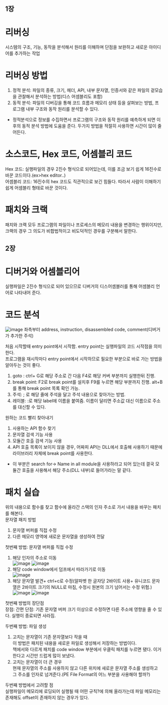 ## 1장
# 리버싱  
시스템의 구조, 기능, 동작을 분석해서 원리를 이해하며 단점을 보완하고 새로운 아이디어를 추가하는 작업  

# 리버싱 방법  
1) 정적 분석: 파일의 종류, 크기, 헤더, API, 내부 문자열, 인증서와 같은 파일의 겉모습을 관찰해서 분석하는 방법(디스 어셈블리도 포함)  
2) 동적 분석: 파일의 디버깅을 통해 코드 흐름과 메모리 상태 등을 살펴보는 방법, 프로그램 내부 구조와 동작 원리를 분석할 수 있다.  
- 정적분석으로 정보를 수집하면서 프로그램의 구조와 동작 원리를 예측하게 되면 이후의 동적 분석 방법에 도움을 준다. 두가지 방법을 적절히 사용하면 시간이 많이 줄어든다.  

# 소스코드, Hex 코드, 어셈블리 코드  
Hex 코드: 실행파일의 경우 2진수 형식으로 되어있는데, 이를 조금 보기 쉽게 16진수로 바꾼 코드이다.(ex>hex editor..)  
어셈블리 코드: 16진수의 hex 코드도 직관적으로 보긴 힘들다. 따라서 사람이 이해하기 쉽게 어셈블리 형태로 바꾼 것이다.  

# 패치와 크랙  
패치와 크랙 모두 프로그램의 파일이나 프로세스의 메모리 내용을 변경하는 행위이지만, 크랙의 경우 그 의도가 비합법적이고 비도덕적인 경우를 구분해서 말한다.  

## 2장  
# 디버거와 어셈블리어  
실행파일은 2진수 형식으로 되어 있으므로 디버거의 디스어셈블러를 통해 어셈블리 언어로 나타내어 준다.  

# 코드 분석  
![image](https://user-images.githubusercontent.com/65746019/115801669-46dd2300-a418-11eb-860d-bfaa3fb14629.png)
좌측부터 address, instruction, disassembled code, comment(디버거가 추가한 주석)  

처음 시작할때 entry point에서 시작함. entry point는 실행파일의 코드 시작점을 의미한다.  
프로그램을 재시작마다 entry point에서 시작하므로 필요한 부분으로 바로 가는 방법을 알아두는 것이 좋다.  
1) goto : ctrl+ G로 해당 주소로 간 다음 F4로 해당 커버 부분까지 실행한뒤 진행.  
2) break point: F2로 break point를 설치후 F9를 누르면 해당 부분까지 진행. alt+B를 통해 break point 목록 확인 가능.  
3) 주석: ; 로 해당 줄에 주석을 달고 주석 내용으로 찾아가는 방법.  
4) 레이블: :로 해당 label에 이름을 붙여줌. 이름이 달리면 주소값 대신 이름으로 주소를 대신할 수 있다.  

원하는 코드 빨리 찾아내기  
1) 사용하는 API 함수 찾기  
2) 문자열 검색 기능 사용  
3) 모듈간 호출 검색 기능 사용  
4) API 호출 목록이 보이지 않을 경우, 어짜피 API는 DLL에서 호출해 사용하기 때문에 라이브러리 자체에 break point를 사용한다.  
- 이 부분은 search for-> Name in all module을 사용하라고 되어 있는데 결국 모듈간 호출을 사용해서 해당 주소(DLL 내부)로 들어가라는 말 같다.  

# 패치 실습  
위의 내용으로 함수를 찾고 함수에 올라간 스택의 인자 주소로 가서 내용을 바꾸는 패치를 해본다.  
문자열 패치 방법  
1) 문자열 버퍼를 직접 수정  
2) 다른 메모리 영역에 새로운 문자열을 생성하여 전달  

첫번째 방법: 문자열 버퍼를 직접 수정  
1) 해당 인자의 주소로 이동  
![image](https://user-images.githubusercontent.com/65746019/115812125-d213e400-a42b-11eb-9039-10552194396c.png)
![image](https://user-images.githubusercontent.com/65746019/115812149-df30d300-a42b-11eb-9411-f8b1f1f6c623.png)
2) 해당 code window에서 덤프에서 따라가기로 이동  
![image](https://user-images.githubusercontent.com/65746019/115812183-ec4dc200-a42b-11eb-8ee2-5ac2aaad2487.png)
3) 해당 문자열 발견+ ctrl+c로 수정(알파벳 한 글자당 2바이트 사용+ 유니코드 문자열은 2바이트 크기의 NULL로 마침, 수정시 원본의 크기 넘어서는 수정 위험.)  
![image](https://user-images.githubusercontent.com/65746019/115812255-0f787180-a42c-11eb-9a2a-8c162e9d1abd.png)
![image](https://user-images.githubusercontent.com/65746019/115812309-21f2ab00-a42c-11eb-91a6-8b1a903ae3d8.png)

첫번째 방법의 장단점    
장점: 간편
단점: 기존 문자열 버퍼 크기 이상으로 수정하면 다른 주소에 영향을 줄 수 있다. 실행이 종료되면 사라짐.  


두번째 방법: 파일 생성  
1) 고치는 문자열이 기존 문자열보다 작을 때  
이 방법은 패치된 내용을 새로운 파일로 생성해서 저장하는 방법이다.  
책에서와 다르게 패치를 code window 부분에서 우클릭 패치를 누르면 됐다. 이거 한다고 시간만 드럽게 많이 보냈다.  
2) 고치는 문자열이 더 큰 경우  
현재 문자열의 주소를 사용하지 않고 다른 위치에 새로운 문자열 주소를 생성하고 그 주소를 인자로 넘겨준다.(PE File Format의 어느 부분을 사용해야 할까?)  

두번째 방법에서 고려할 점  
실행파일이 메모리에 로딩되어 실행될 때 어떤 규칙?에 의해 올라가는데 파일 메모리는 존재해도 offset이 존재하지 않는 경우가 있다.  
